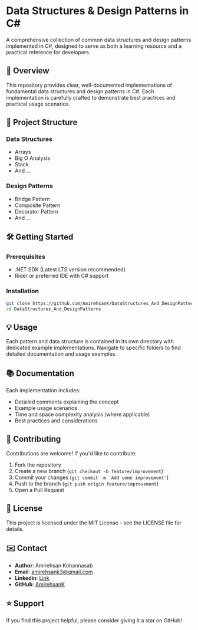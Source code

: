 # Data Structures & Design Patterns in C#

A comprehensive collection of common data structures and design patterns implemented in C#, designed to serve as both a learning resource and a practical reference for developers.

## 🚀 Overview

This repository provides clear, well-documented implementations of fundamental data structures and design patterns in C#. Each implementation is carefully crafted to demonstrate best practices and practical usage scenarios.

## 📁 Project Structure

### Data Structures
- Arrays
- Big O Analysis
- Stack
- And ...

### Design Patterns
- Bridge Pattern
- Composite Pattern
- Decorator Pattern
- And ...

## 🛠️ Getting Started

### Prerequisites
- .NET SDK (Latest LTS version recommended)
- Rider or preferred IDE with C# support

### Installation
```bash
git clone https://github.com/AmirehsanK/DataStructures_And_DesignPatterns.git
cd DataStructures_And_DesignPatterns
```

## 💡 Usage

Each pattern and data structure is contained in its own directory with dedicated example implementations. Navigate to specific folders to find detailed documentation and usage examples.

## 📚 Documentation

Each implementation includes:
- Detailed comments explaining the concept
- Example usage scenarios
- Time and space complexity analysis (where applicable)
- Best practices and considerations

## 🤝 Contributing

Contributions are welcome! If you'd like to contribute:

1. Fork the repository
2. Create a new branch (`git checkout -b feature/improvement`)
3. Commit your changes (`git commit -m 'Add some improvement'`)
4. Push to the branch (`git push origin feature/improvement`)
5. Open a Pull Request

## 📝 License

This project is licensed under the MIT License - see the LICENSE file for details.

## ✉️ Contact

- **Author**: Amirehsan Kohannasab
- **Email**: amirehsank3@gmail.com
- **Linkedin**: [Link](www.linkedin.com/in/amirehsan-kohannasab)
- **GitHub**: [AmirehsanK](https://github.com/AmirehsanK)

## ⭐ Support

If you find this project helpful, please consider giving it a star on GitHub!

